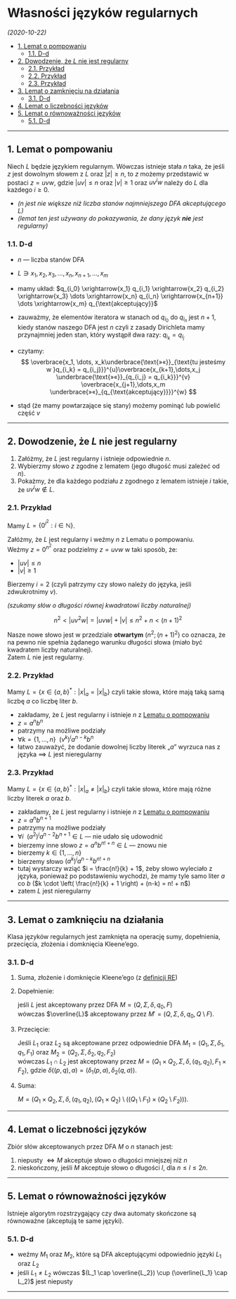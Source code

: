 # Własności języków regularnych

*(2020-10-22)*

- [1. Lemat o pompowaniu](#1-lemat-o-pompowaniu)
    - [1.1. D-d](#11-d-d)
- [2. Dowodzenie, że $L$ nie jest regularny](#2-dowodzenie-że-l-nie-jest-regularny)
    - [2.1. Przykład](#21-przykład)
    - [2.2. Przykład](#22-przykład)
    - [2.3. Przykład](#23-przykład)
- [3. Lemat o zamknięciu na działania](#3-lemat-o-zamknięciu-na-działania)
    - [3.1. D-d](#31-d-d)
- [4. Lemat o liczebności języków](#4-lemat-o-liczebności-języków)
- [5. Lemat o równoważności języków](#5-lemat-o-równoważności-języków)
    - [5.1. D-d](#51-d-d)

---

## 1. Lemat o pompowaniu

Niech $L$ będzie językiem regularnym. Wówczas istnieje stała $n$ taka, że jeśli $z$ jest dowolnym słowem z $L$ oraz $|z| \ge n$, to $z$ możemy przedstawić w postaci $z = uvw$, gdzie $|uv| \le n$ oraz $|v| \ge 1$ oraz $uv^iw$ należy do $L$ dla każdego $i \ge 0$.

- *($n$ jest nie większe niż liczba stanów najmniejszego DFA akceptującego $L$)*
- *(lemat ten jest używany do pokazywania, że dany język **nie** jest regularny)*

### 1.1. D-d

- $n$ — liczba stanów DFA
- $L \ni x_1,x_2,x_3,\dots, x_n,x_{n+1},\dots,x_m$
- mamy układ: $q_{i_0} \xrightarrow{x_1} q_{i_1} \xrightarrow{x_2} q_{i_2} \xrightarrow{x_3} \dots \xrightarrow{x_n} q_{i_n} \xrightarrow{x_{n+1}} \dots \xrightarrow{x_m} q_{\text{akceptujący}}$
- zauważmy, że elementów iteratora w stanach od $q_{i_0}$ do $q_{i_n}$ jest $n+1$, kiedy stanów naszego DFA jest $n$ czyli z zasady Dirichleta mamy przynajmniej jeden stan, który wystąpił dwa razy: $q_{i_k} = q_{i_j}$

- czytamy:
    $$
    \overbrace{x_1, \dots, x_k\underbrace{\text{»«}}_{\text{tu jesteśmy w }q_{i_k} = q_{i_j}}}^{u}\overbrace{x_{k+1},\dots,x_j \underbrace{\text{»«}}_{q_{i_j} = q_{i_k}}}^{v} \overbrace{x_{j+1},\dots,x_m \underbrace{»«}_{q_{\text{akceptujący}}}}^{w}
    $$
- stąd (że mamy powtarzające się stany) możemy pominąć lub powielić część $v$

---

## 2. Dowodzenie, że $L$ nie jest regularny

1. Załóżmy, że $L$ jest regularny i istnieje odpowiednie $n$.
2. Wybierzmy słowo $z$ zgodne z lematem (jego długość musi zależeć od $n$).
3. Pokażmy, że dla każdego podziału $z$ zgodnego z lematem istnieje $i$ takie, że $uv^iw \notin L$.

### 2.1. Przykład

Mamy $L = \left\{ 0^{i^2}: i \in \mathbb{N} \right\}$.

Załóżmy, że $L$ jest regularny i weźmy $n$ z Lematu o pompowaniu.\
Weźmy $z = 0^{n^2}$ oraz podzielmy $z = uvw$ w taki sposób, że:
- $|uv| \le n$
- $|v| \ge 1$

Bierzemy $i = 2$ (czyli patrzymy czy słowo należy do języka, jeśli zdwukrotnimy $v$).

*(szukamy słów o długości równej kwadratowi liczby naturalnej)*

$$
n^2 < |uv^2w| = |uvw| + |v| \le n^2 + n < (n+1)^2
$$

Nasze nowe słowo jest w przedziale **otwartym** $(n^2; (n+1)^2)$ co oznacza, że na pewno nie spełnia żądanego warunku długości słowa (miało być kwadratem liczby naturalnej).\
Zatem $L$ nie jest regularny.

### 2.2. Przykład

Mamy $L = \left\{ x \in \left\{ a,b \right\}^*: |x|_a = |x|_b \right\}$ czyli takie słowa, które mają taką samą liczbę $a$ co liczbę liter $b$.

- zakładamy, że $L$ jest regularny i istnieje $n$ z [Lematu o pompowaniu](#1-lemat-o-pompowaniu)
- $z = a^n b^n$
- patrzymy na możliwe podziały
- $\forall k = \left\{ 1,\dots,n \right\}\enspace (v^k)^i a^{n-k}b^n$
- łatwo zauważyć, że dodanie dowolnej liczby literek „$a$” wyrzuca nas z języka $\implies$ $L$ jest nieregularny

### 2.3. Przykład

Mamy $L = \left\{ x \in \left\{ a,b \right\}^*: |x|_a \neq |x|_b  \right\}$ czyli takie słowa, które mają różne liczby literek $a$ oraz $b$.

- zakładamy, że $L$ jest regularny i istnieje $n$ z [Lematu o pompowaniu](#1-lemat-o-pompowaniu)
- $z = a^n b^{n+1}$
- patrzymy na możliwe podziały
- $\forall i \enspace (a^2)^i a^{n-2} b^{n+1} \in L$ — nie udało się udowodnić
- bierzemy inne słowo $z = a^n b^{n! + n} \in L$ — znowu nie
- bierzemy $k \in \left\{ 1, \dots, n \right\}$
- bierzemy słowo $(a^k)^i a^{n-k} b^{n! + n}$
- tutaj wystarczy wziąć $i = \frac{n!}{k} + 1$, żeby słowo wyleciało z języka, ponieważ po podstawieniu wychodzi, że mamy tyle samo liter $a$ co $b$ ($k \cdot \left( \frac{n!}{k} + 1 \right) + (n-k) = n! + n$)
- zatem $L$ jest nieregularny

---

## 3. Lemat o zamknięciu na działania

Klasa języków regularnych jest zamknięta na operację sumy, dopełnienia, przecięcia, złożenia i domknięcia Kleene’ego.

### 3.1. D-d

1. Suma, złożenie i domknięcie Kleene’ego (z [definicji RE](../2020-10-08/języki-formalne-wprowadzenie.md#52-działania))
2. Dopełnienie:

    jeśli $L$ jest akceptowany przez DFA $M = (Q, \Sigma, \delta, q_0, F)$\
    wówczas $\overline{L}$ akceptowany przez $M' = (Q,\Sigma, \delta, q_0, Q \setminus F)$.

3. Przecięcie:

    Jeśli $L_1$ oraz $L_2$ są akceptowane przez odpowiednie DFA $M_1 = (Q_1, \Sigma, \delta_1, q_1, F_1)$ oraz $M_2 = (Q_2, \Sigma, \delta_2, q_2, F_2)$\
    wówczas $L_1 \cap L_2$ jest akceptowany przez $M = (Q_1 \times Q_2, \Sigma, \delta, (q_1, q_2), F_1 \times F_2)$, gdzie $\delta((p,q),a) = (\delta_1(p,a), \delta_2(q,a))$.

4. Suma:

    $M = \big(Q_1 \times Q_2, \Sigma, \delta, (q_1, q_2), (Q_1 \times Q_2) \setminus ((Q_1 \setminus F_1) \times (Q_2 \setminus F_2))\big)$.

---

## 4. Lemat o liczebności języków

Zbiór słów akceptowanych przez DFA $M$ o $n$ stanach jest:
1. niepusty $\iff M$ akceptuje słowo o długości mniejszej niż $n$
2. nieskończony, jeśli $M$ akceptuje słowo o długości $l$, dla $n \le l \le 2n$.

---

## 5. Lemat o równoważności języków

Istnieje algorytm rozstrzygający czy dwa automaty skończone są równoważne (akceptują te same języki).

### 5.1. D-d

- weźmy $M_1$ oraz $M_2$, które są DFA akceptującymi odpowiednio języki $L_1$ oraz $L_2$
- jeśli $L_1 \neq L_2$ wówczas $(L_1 \cap \overline{L_2}) \cup (\overline{L_1} \cap L_2)$ jest niepusty

---

